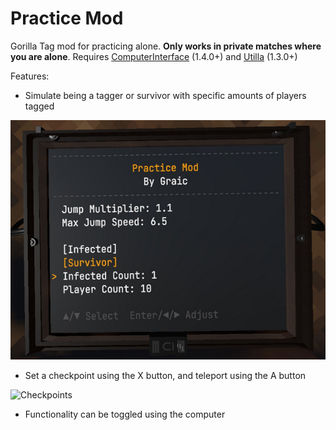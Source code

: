 # Practice Mod
Gorilla Tag mod for practicing alone. **Only works in private matches where you are alone**.
Requires [ComputerInterface](https://github.com/ToniMacaroni/ComputerInterface) (1.4.0+) and [Utilla](https://github.com/legoandmars/Utilla) (1.3.0+)

Features:
* Simulate being a tagger or survivor with specific amounts of players tagged

![The menu](Media/mainmenu.png)

* Set a checkpoint using the X button, and teleport using the A button

![Checkpoints](Media/checkpoint.gif)

* Functionality can be toggled using the computer